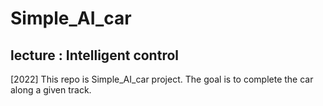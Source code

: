 # Simple_AI_car

## lecture : Intelligent control
[2022] This repo is Simple_AI_car project. The goal is to complete the car along a given track.
